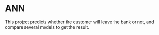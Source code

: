 # ANN
This project predicts whether the customer will leave the bank or not, and compare several models to get the result.
